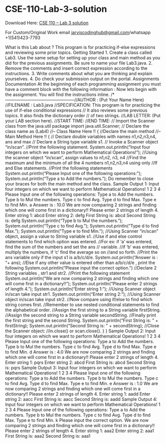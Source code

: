 # CSE-110-Lab-3-solution

Download Here: [CSE 110 – Lab 3 solution](https://jarviscodinghub.com/assignment/cse-110-lab-3-solution/)

For Custom/Original Work email jarviscodinghub@gmail.com/whatsapp +1(541)423-7793

What is this Lab about ? This program is for practicing if-else expressions and reviewing some prior topics. Getting Started 1. Create a class called Lab3. Use the same setup for setting up your class and main method as you did for the previous assignments. Be sure to name your file Lab3.java. 2. Remove the comments and insert correct expression according to the instructions. 3. Write comments about what you are thinking and explain yourselves. 4. Do check your submission output on the portal. Assignments Documentation At the beginning of each programming assignment you must have a comment block with the following information :
Now lets begin with the assignment. You will find the instructions inline.
/*————————————————//AUTHOR : (Put Your Name Here) //FILENAME : Lab3.java //SPECIFICATION: This program is for practicing the use of if-else conditional expressions // It also reviews some previous topics. It also finds the dictionary order // of two strings. //LAB LETTER: (Put your LAB section here). //START TIME: //END TIME:
// Import the Scanner class from the java.util package
import java.util.Scanner;
// Declare the class name as (Lab4)
//– Class Name Here !!
{
//Declare the main method //– Main Method Here !! { // Declare double variables with names n1,n2,n3,n4, ans and max // Declare a String type variable s1. // Invoke a Scanner object “in/scan”. //Print the following statement. System.out.println(“Input four integers on which we want to perform Mathematical Operations!”); //Using the scanner object “in/scan”, assign values to n1,n2, n3, n4 //Find the maximum and the minimum of all the 4 numbers n1,n2,n3,n4 using only //If and Else statements. //Print the following statements System.out.println(“Please Input one of the following operations:”); System.out.println(“Type a to Add the numbers.”);
Do remember to close your braces for both the main method and the class. Sample Output 1:
Input four integers on which we want to perform Mathematical Operations! 1 2 3 4 Please Input one of the following operations: Type a to Add the numbers. Type b to Mul the numbers. Type c to find Avg. Type d to find Max. Type e to find Min. a Answer is : 10.0 We are now comparing 2 strings and finding which one will come first in a dictionary!! Please enter 2 strings of length 4. Enter string 1: abcd Enter string 2: defg First String is: abcd Second String is: defg
System.out.println(“Type b to Mul the numbers.”); System.out.println(“Type c to find Avg.”); System.out.println(“Type d to find Max.”); System.out.println(“Type e to find Min.”);
//Using Scanner “in/scan” object, assign a value to String variable s1. //Use if and else control statements to find which option was entered. //For ex: if ‘a’ was entered, find the sum of the numbers and set the ans // variable. //if ‘b’ was entered, multiply the numbers, if ‘c’ find the average so on //and so forth. //Print the ans variable only if the input s1 is a/b/c/d/e. System.out.println(“Answer is : “+ ans); //Else if any other value is entered other than a/b/c/d/e , print the following System.out.println(“Please input the correct option.”) //Declare 2 String variables , str1 and str2. //Print the following statement System.out.println(“We are now comparing 2 strings and finding which one will come first in a dictionary!!”); System.out.println(“Please enter 2 strings of length 4.”); System.out.println(“Enter string 1:”); //Using Scanner object in/scan take input str1. System.out.println(“Enter string 2:”); //Using Scanner object in/scan take input str2.
//Now compare using if/else to find which string comes first. //Remember to use nested conditional statements to find the alphabetical order. //Assign the first string to a String variable firstString. //Assign the second string to a String variable secondString. //Finally print the first string and the second String. System.out.println(“First String is: ” + firstString); System.out.println(“Second String is: ” + secondString); //Close the Scanner object: //in.close() or scan.close(). } }
Sample Output 2:
Input four integers on which we want to perform Mathematical Operations! 1 2 3 4 Please Input one of the following operations: Type a to Add the numbers. Type b to Mul the numbers. Type c to find Avg. Type d to find Max. Type e to find Min. d Answer is : 4.0 We are now comparing 2 strings and finding which one will come first in a dictionary!! Please enter 2 strings of length 4. Enter string 1: pqrs Enter string 2: abcd First String is: abcd Second String is: pqrs Sample Output 3:
Input four integers on which we want to perform Mathematical Operations! 1 2 3 4 Please Input one of the following operations: Type a to Add the numbers. Type b to Mul the numbers. Type c to find Avg. Type d to find Max. Type e to find Min. e Answer is : 1.0 We are now comparing 2 strings and finding which one will come first in a dictionary!! Please enter 2 strings of length 4. Enter string 1: aadd Enter string 2: aacc First String is: aacc Second String is: aadd Sample Output 4:
Input four integers on which we want to perform Mathematical Operations! 1 2 3 4 Please Input one of the following operations: Type a to Add the numbers. Type b to Mul the numbers. Type c to find Avg. Type d to find Max. Type e to find Min. k Please input the correct option. We are now comparing 2 strings and finding which one will come first in a dictionary!! Please enter 2 strings of length 4. Enter string 1: aaa2 Enter string 2: aaa1 First String is: aaa2 Second String is: aaa1
